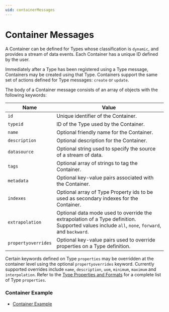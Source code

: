 ```yaml
---
uid: containerMessages
---
```


# Container Messages

A Container can be defined for Types whose classification is `dynamic`, and provides a stream of data events. Each Container has a unique ID defined by the user.

Immediately after a Type has been registered using a Type message, Containers may be created using that Type. Containers support the same set of actions defined for Type messages: `create` or `update`.

The body of a Container message consists of an array of objects with the following keywords:

| Name | Value |
| --- | --- |
| `id` | Unique identifier of the Container. |
| `typeid` | ID of the Type used by the Container. |
| `name` | Optional friendly name for the Container. |
| `description` | Optional description for the Container. |
| `datasource` | Optional string used to specify the source of a stream of data. |
| `tags` | Optional array of strings to tag the Container. |
| `metadata` | Optional key-value pairs associated with the Container. |
| `indexes` | Optional array of Type Property ids to be used as secondary indexes for the Container. |
| `extrapolation` | Optional data mode used to override the extrapolation of a Type definition. Supported values include `all`, `none`, `forward`, and `backward`. |
| `propertyoverrides` | Optional key-value pairs used to override properties on a Type definition. |


Certain keywords defined on Type `properties` may be overridden at the container level using the optional `propertyoverrides` keyword.
Currently supported overrides include `name`, `description`, `uom`, `minimum`, `maximum` and `interpolation`.
Refer to the [Type Properties and Formats](xref:typePropertiesAndFormats) for a complete list of Type `properties`.

### Container Example

   - [Container Example](xref:containerExample)
